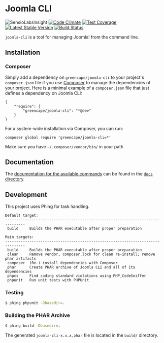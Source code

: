 # Joomla CLI

![SensioLabsInsight](https://insight.sensiolabs.com/projects/c2895e80-cc5a-4f4c-906f-3efe53bd6ff4/mini.png)
[![Code Climate](https://codeclimate.com/github/GreenCape/joomla-cli/badges/gpa.svg)](https://codeclimate.com/github/GreenCape/joomla-cli)
[![Test Coverage](https://codeclimate.com/github/GreenCape/joomla-cli/badges/coverage.svg)](https://codeclimate.com/github/GreenCape/joomla-cli/coverage)
[![Latest Stable Version](https://poser.pugx.org/greencape/joomla-cli/v/stable.png)](https://packagist.org/packages/greencape/joomla-cli)
[![Build Status](https://api.travis-ci.org/GreenCape/joomla-cli.svg?branch=develop)](https://travis-ci.org/greencape/joomla-cli)

`joomla-cli` is a tool for managing Joomla! from the command line.

## Installation

### Composer

Simply add a dependency on `greencape/joomla-cli` to your project's `composer.json` file if you use
[Composer](http://getcomposer.org/) to manage the dependencies of your project. Here is a minimal example of a
`composer.json` file that just defines a dependency on Joomla CLI:

    {
        "require": {
            "greencape/joomla-cli": "*@dev"
        }
    }

For a system-wide installation via Composer, you can run:

    composer global require 'greencape/joomla-cli=*'

Make sure you have `~/.composer/vendor/bin/` in your path.

## Documentation

The [documentation for the available commands](docs/commands/index.md) can be found in the [`docs` directory](docs).

## Development

This project uses Phing for task handling.

```text
Default target:
-------------------------------------------------------------------------------
 build     Builds the PHAR executable after proper preparation

Main targets:
-------------------------------------------------------------------------------
 build     Builds the PHAR executable after proper preparation
 clean     Remove vendor, composer.lock for clean re-install; remove phar artifacts
 composer  (Re-) install dependencies with Composer
 phar      Create PHAR archive of Joomla CLI and all of its dependencies
 phpcs     Find coding standard violations using PHP_CodeSniffer
 phpunit   Run unit tests with PHPUnit
```

### Testing

```bash
$ phing phpunit -Dbasedir=.
```

### Building the PHAR Archive

```bash
$ phing build -Dbasedir=.
```

The generated `joomla-cli-x.x.x.phar` file is located in the `build/` directory.
